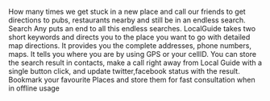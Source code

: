 How many times we get stuck in a new place and call our friends to get directions to pubs, restaurants nearby and still be in an endless search. Search Any puts an end to all this endless searches. LocalGuide takes two short keywords and directs you to the place you want to go with detailed map directions. It provides you the complete addresses, phone numbers, maps. It tells you where you are by using GPS or your cellID. You can store the search result in contacts, make a call right away from Local Guide with a single button click, and update twitter,facebook status with the result. Bookmark your favourite Places and store them for fast consultation when in offline usage